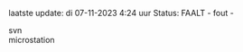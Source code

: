 laatste update: 
di 07-11-2023  4:24   uur 
Status: FAALT - fout - 
<div class="service R">svn</div><div class="service R">microstation</div>